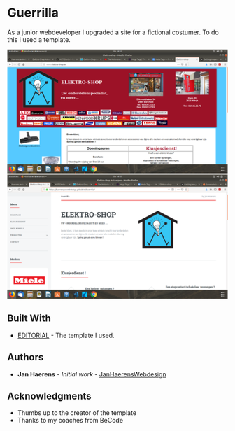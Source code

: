 # Guerrilla

As a junior webdeveloper I upgraded a site for a fictional costumer. To do this i used a template.

![Before](images/before.png)
![After](images/After.png)



## Built With

* [EDITORIAL](https://html5up.net/editorial) - The template I used.


## Authors

* **Jan Haerens** - *Initial work* - [JanHaerensWebdesign](https://github.com/HaerensJanWebdesign/)


## Acknowledgments

* Thumbs up to the creator of the template
* Thanks to my coaches from BeCode
